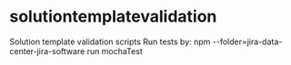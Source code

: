 # solutiontemplatevalidation
Solution template validation scripts
Run tests by:
npm --folder=jira-data-center-jira-software run mochaTest
